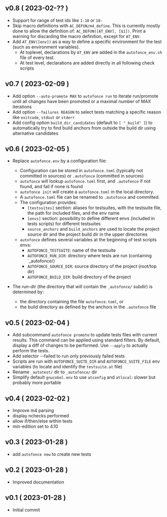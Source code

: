 
## v0.8 ( 2023-02-?? )

* Support for range of test ids like `1-10` or `10-`
* Skip macro definitions with `AC_DEFUN/m4_define`. This is currently
  mostly done to allow the definition of: `AC_DEFUN([AT_ENV],
  [$1])`. Print a warning for discarding the macro definition, except
  for `AT_ENV`.
* Add `AT_ENV([env])` as a way to define a specific environment for the test
  (such as environment variables).
  * At toplevel, declarations by `AT_ENV` are added in the `autofonce_env.sh`
    file of every test.
  * At test level, declarations are added directly in all following
    check scripts

## v0.7 ( 2023-02-09 )

* Add option `--auto-promote MAX` to `autofonce run` to iterate
  run/promote until all changes have been promoted or a maximal number of
  MAX iterations
* Add option `--failures REASON` to select tests matching a specific reason
  like `exitcode`, `stdout` or `stderr`
* Add config option `build_dir_candidates` (default to `[ "_build" ]`) to
  automatically try to find build anchors from outside the build dir
  using alternative candidates

## v0.6 ( 2023-02-05 )

* Replace `autofonce.env` by a configuration file:

  * Configuration can be stored in `autofonce.toml` (typically not committed in
    sources) or `.autofonce` (committed in sources)
  * `autofonce` will lookup `autofonce.toml` first, and `.autofonce` if not
    found, and fail if none is found
  * `autofonce init` will create a `autofonce.toml` in the local directory.
  * A `autofonce.toml` file can be renamed to `.autofonce` and committed.
  * The configuration provides:
    * `[testsuites]` section: aliases for testsuites, with the testsuite file,
      the path for included files, and the env name
    * `[envs]` section: possibility to define different envs (included in tests
      scripts) for different testsuites
    * `source_anchors` and `build_anchors` are used to locate the project source
      dir and the project build dir in the upper directories
  * `autofonce` defines several variables at the beginning of test scripts envs:
    * `AUTOFONCE_TESTSUITE`: name of the testsuite
    * `AUTOFONCE_RUN_DIR`: directory where tests are run (containing `_autofonce/)
    * `AUTOFONCE_SOURCE_DIR`: source directory of the project (root/top dir)
    * `AUTOFONCE_BUILD_DIR`: build directory of the project

* The *run-dir* (the directory that will contain the `_autofonce/` subdir) is
  determined by:
  * the directory containing the file `autofonce.toml`, or
  * the build directory as defined by the anchors in the `.autofonce` file


## v0.5 ( 2023-02-04 )

* Add subcommand `autofonce promote` to update tests files with current
  results. This command can be applied using standard filters. By default,
  display a diff of changes to be performed. Use `--apply` to actually
  perform the tests.
* Add selector --failed to run only previously failed tests
* Scripts are run with `AUTOFONCE_SUITE_DIR` and `AUTOFONCE_SUITE_FILE`
   env variables (to locate and identify the `testsuite.at` file)
* Rename `_autotest/` dir to `_autofonce/` dir
* Simplify default `gnucobol.env` to use `atconfig` and `atlocal`: slower
   but probably more portable

## v0.4 ( 2023-02-02 )

* Improve m4 parsing
* display nchecks performed
* allow if/then/else within tests
* min-edition set to 4.10

## v0.3 ( 2023-01-28 )

* add `autofonce new` to create new tests

## v0.2 ( 2023-01-28 )

* Improved documentation

## v0.1 ( 2023-01-28 )

* Initial commit

